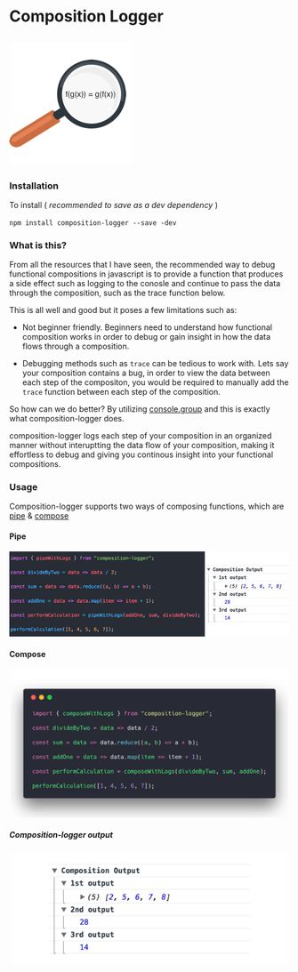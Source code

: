 # Composition Logger

## [![composition-logger](media/logo.png)](https://github.com/grady-lad/composition-logger)

### Installation

To install ( _recommended to save as a dev dependency_ )

`npm install composition-logger --save -dev`

### What is this?

From all the resources that I have seen, the recommended way to debug functional compositions in javascript is to provide a function that produces a side effect such as logging to the conosle and continue to pass the data through the composition, such as the trace function below.

This is all well and good but it poses a few limitations such as:

* Not beginner friendly. Beginners need to understand how functional composition works in order to debug or gain insight in how the data flows through a composition.

* Debugging methods such as `trace` can be tedious to work with. Lets say your composition contains a bug, in order to view the data between each step of the compositon, you would be required to manually add the `trace` function between each step of the composition.

So how can we do better? By utilizing [console.group](https://developer.mozilla.org/en-US/docs/Web/API/Console/group) and this is exactly what composition-logger does.

composition-logger logs each step of your composition in an organized manner without interuptting the data flow of your composition, making it effortless to debug and giving you continous insight into your functional compositions.

### Usage

Composition-logger supports two ways of composing functions, which are [pipe](http://ramdajs.com/docs/#pipe) & [compose](http://ramdajs.com/docs/#compose)

#### Pipe

![composition-logger-pipe](media/pipeExample.png)

#### Compose

<div align="center">
  <img src="media/carbon.png" width="500" />
</div>
            
##### Composition-logger output

<div align="center">
  <img src="media/compositionOutput.png" width="500" />
</div>
